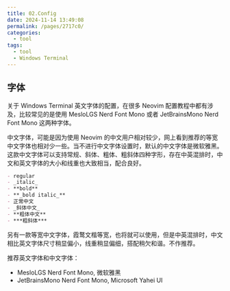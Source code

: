 ```yaml
---
title: 02.Config
date: 2024-11-14 13:49:08
permalink: /pages/2717c0/
categories: 
  - tool
tags: 
  - tool
  - Windows Terminal
---
```


## 字体

关于 Windows Terminal 英文字体的配置，在很多 Neovim 配置教程中都有涉及，比较常见的是使用 MesloLGS Nerd Font Mono 或者 JetBrainsMono Nerd Font Mono 这两种字体。

中文字体，可能是因为使用 Neovim 的中文用户相对较少，网上看到推荐的等宽中文字体也相对少一些。当不进行中文字体设置时，默认的中文字体是微软雅黑。这款中文字体可以支持常规、斜体、粗体、粗斜体四种字形，存在中英混排时，中文和英文字体的大小和线重也大致相当，配合良好。

```md
- regular
- _italic_
- **bold**
- **_bold italic_**
- 正常中文
- _斜体中文_
- **粗体中文**
- ***粗斜体***
```

另有一款等宽中文字体，霞鹜文楷等宽，也将就可以使用，但是中英混排时，中文相比英文字体尺寸稍显偏小，线重稍显偏细，搭配稍欠和谐。不作推荐。

推荐英文字体和中文字体：

- MesloLGS Nerd Font Mono, 微软雅黑
- JetBrainsMono Nerd Font Mono, Microsoft Yahei UI
